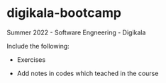 # digikala-bootcamp

Summer 2022 - Software Engneering - Digikala

Include the following:

- Exercises
  
- Add notes in codes which teached in the course

